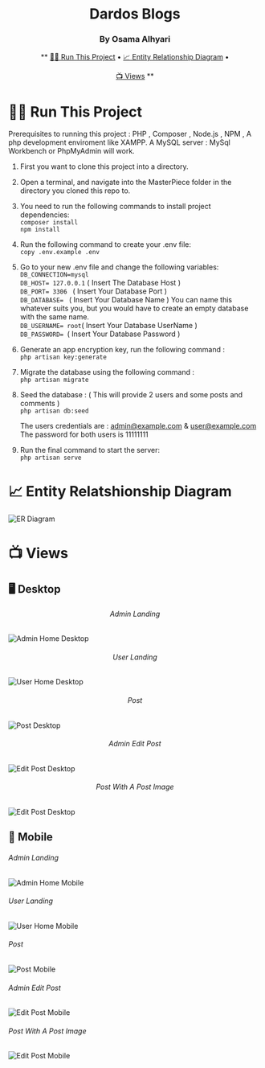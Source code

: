 <h1 align='center'> Dardos Blogs </h1>
<h3 align='center'> By Osama Alhyari </h3>

<div align="center">

**
[🏃‍♂️ Run This Project](https://github.com/osama-alhyari/BlogWebsite?tab=readme-ov-file#-run-this-project) • 
[📈 Entity Relationship Diagram](https://github.com/osama-alhyari/BlogWebsite?tab=readme-ov-file#-entity-relationship-diagram) • 

[📺 Views](https://github.com/osama-alhyari/BlogWebsite?tab=readme-ov-file#-views) 
**

</div>

# 🏃‍♂️ Run This Project
Prerequisites to running this project : PHP , Composer , Node.js , NPM , A php development enviroment like XAMPP. A MySQL server : MySql Workbench or PhpMyAdmin will work.

1) First you want to clone this project into a directory.

2) Open a terminal, and navigate into the MasterPiece folder in the directory you cloned this repo to.

3) You need to run the following commands to install project dependencies:     
   `composer install`    
   `npm install `    
   
4) Run the following command to create your .env file:      
   `copy .env.example .env`
   
5) Go to your new .env file and change the following variables:     
   `DB_CONNECTION=mysql`    
   `DB_HOST= 127.0.0.1` ( Insert The Database Host )     
   `DB_PORT= 3306 ` ( Insert Your Database Port )      
   `DB_DATABASE= ` ( Insert Your Database Name ) You can name this whatever suits you, but you would have to create an empty database with the same name.     
   `DB_USERNAME= root`( Insert Your Database UserName )     
   `DB_PASSWORD= `( Insert Your Database Password )     

7) Generate an app encryption key, run the following command :      
   `php artisan key:generate`

8) Migrate the database using the following command :      
   `php artisan migrate`

9) Seed the database : ( This will provide 2 users and some posts and comments )       
   `php artisan db:seed`

   The users credentials are : admin@example.com & user@example.com       
   The password for both users is 11111111

10) Run the final command to start the server:        
   `php artisan serve`

# 📈 Entity Relatshionship Diagram
![ER Diagram](./images/erd.png)

# 📺 Views

## 🖥️ Desktop
<h6 align='center'> Admin Landing </h6>

![Admin Home Desktop](./images/adminhomedesktop.png)


<h6 align='center'> User Landing </h6>

![User Home Desktop](./images/userhomedesktop.png)


<h6 align='center'> Post </h6>

![Post Desktop](./images/postdesktop.png)


<h6 align='center'>Admin Edit Post </h6>

![Edit Post Desktop](./images/editpost.png)


<h6 align='center'>Post With A Post Image</h6>

![Edit Post Desktop](./images/postimg.png)


## 📱 Mobile
<h6 > Admin Landing </h6>

![Admin Home Mobile](./images/mobilehomeadmin.png)


<h6 > User Landing </h6>

![User Home Mobile](./images/mobilehomeuser.png)


<h6 > Post </h6>

![Post Mobile](./images/postmobile.png)


<h6 >Admin Edit Post </h6>

![Edit Post Mobile](./images/editpostmobile.png)


<h6 >Post With A Post Image</h6>

![Edit Post Mobile](./images/postimgmobile.png)


